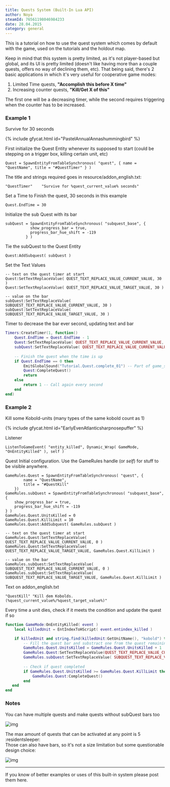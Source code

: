 ```yaml
---
title: Quests System (Built-In Lua API)
author: Noya
steamId: 76561198046984233
date: 28.04.2015
category: general
---
```


This is a tutorial on how to use the quest system which comes by default with the game, used on the tutorials and the holdout map.

Keep in mind that this system is pretty limited, as it's not player-based but global, and its UI is pretty limited (doesn't like having more than a couple quests, offers no way of declining them, etc). That being said, there's 2 basic applications in which it's very useful for cooperative game modes:

1. Limited Time quests, **"Accomplish this before X time"**
2. Increasing counter quests, **"Kill/Get X of this"**

The first one will be a decreasing timer, while the second requires triggering when the counter has to be increased.

### Example 1

Survive for 30 seconds

{% include gfycat.html id="PastelAnnualAnnashummingbird" %}

First initialize the Quest Entity whenever its supposed to start (could be stepping on a trigger box, killing certain unit, etc)
~~~
Quest = SpawnEntityFromTableSynchronous( "quest", { name = "QuestName", title = "#QuestTimer" } )
~~~

The title and strings required goes in resource/addon_english.txt:

~~~
"QuestTimer"	"Survive for %quest_current_value% seconds"
~~~

Set a Time to Finish the quest, 30 seconds in this example
~~~
Quest.EndTime = 30 
~~~

Initialize the sub Quest with its bar
~~~
subQuest = SpawnEntityFromTableSynchronous( "subquest_base", { 
           show_progress_bar = true, 
           progress_bar_hue_shift = -119 
         } )
~~~

Tie the subQuest to the Quest Entity
~~~
Quest:AddSubquest( subQuest )
~~~

Set the Text Values
~~~
-- text on the quest timer at start
Quest:SetTextReplaceValue( QUEST_TEXT_REPLACE_VALUE_CURRENT_VALUE, 30 )
Quest:SetTextReplaceValue( QUEST_TEXT_REPLACE_VALUE_TARGET_VALUE, 30 )

-- value on the bar
subQuest:SetTextReplaceValue( SUBQUEST_TEXT_REPLACE_VALUE_CURRENT_VALUE, 30 )
subQuest:SetTextReplaceValue( SUBQUEST_TEXT_REPLACE_VALUE_TARGET_VALUE, 30 )
~~~

Timer to decrease the bar ever second, updating text and bar
~~~lua
Timers:CreateTimer(1, function()
    Quest.EndTime = Quest.EndTime - 1
    Quest:SetTextReplaceValue( QUEST_TEXT_REPLACE_VALUE_CURRENT_VALUE, Quest.EndTime )
    subQuest:SetTextReplaceValue( QUEST_TEXT_REPLACE_VALUE_CURRENT_VALUE, Quest.EndTime )
    
    -- Finish the quest when the time is up  
    if Quest.EndTime == 0 then 
        EmitGlobalSound("Tutorial.Quest.complete_01") -- Part of game_sounds_music_tutorial
        Quest:CompleteQuest()
        return
    else
        return 1 -- Call again every second
    end
end)
~~~

### Example 2

Kill some Kobold-units (many types of the same kobold count as 1)

{% include gfycat.html id="EarlyEvenAtlanticsharpnosepuffer" %}

Listener
~~~
ListenToGameEvent( "entity_killed", Dynamic_Wrap( GameMode, "OnEntityKilled" ), self )
~~~

Quest Initial configuration. Use the GameRules handle (or *self*) for stuff to be visible anywhere.
~~~
GameRules.Quest = SpawnEntityFromTableSynchronous( "quest", {
		name = "QuestName",
		title = "#QuestKill"
	})
GameRules.subQuest = SpawnEntityFromTableSynchronous( "subquest_base", {
	show_progress_bar = true,
	progress_bar_hue_shift = -119
} )
GameRules.Quest.UnitsKilled = 0
GameRules.Quest.KillLimit = 10
GameRules.Quest:AddSubquest( GameRules.subQuest )

-- text on the quest timer at start
GameRules.Quest:SetTextReplaceValue( QUEST_TEXT_REPLACE_VALUE_CURRENT_VALUE, 0 )
GameRules.Quest:SetTextReplaceValue( QUEST_TEXT_REPLACE_VALUE_TARGET_VALUE, GameRules.Quest.KillLimit )

-- value on the bar
GameRules.subQuest:SetTextReplaceValue( SUBQUEST_TEXT_REPLACE_VALUE_CURRENT_VALUE, 0 )
GameRules.subQuest:SetTextReplaceValue( SUBQUEST_TEXT_REPLACE_VALUE_TARGET_VALUE, GameRules.Quest.KillLimit )
~~~


Text on addon_english.txt
~~~
"QuestKill" "Kill dem Kobolds. (%quest_current_value%/%quest_target_value%)"
~~~

Every time a unit dies, check if it meets the condition and update the quest if so
~~~lua
function GameMode:OnEntityKilled( event )
    local killedUnit = EntIndexToHScript( event.entindex_killed )

    if killedUnit and string.find(killedUnit:GetUnitName(), "kobold") then
    	-- Fill the quest bar and substract one from the quest remaining text
        GameRules.Quest.UnitsKilled = GameRules.Quest.UnitsKilled + 1
        GameRules.Quest:SetTextReplaceValue(QUEST_TEXT_REPLACE_VALUE_CURRENT_VALUE, GameRules.Quest.UnitsKilled)
        GameRules.subQuest:SetTextReplaceValue( SUBQUEST_TEXT_REPLACE_VALUE_CURRENT_VALUE, GameRules.Quest.UnitsKilled )
        
        -- Check if quest completed 
        if GameRules.Quest.UnitsKilled >= GameRules.Quest.KillLimit then
            GameRules.Quest:CompleteQuest()
        end
   end
end
~~~

### Notes

You can have multiple quests and make quests without subQuest bars too

![img](http://puu.sh/hY5kO/dd9c3a5cba.jpg)

The max amount of quests that can be activated at any point is 5 :residentsleeper: <br>Those can also have bars, so it's not a size limitation but some questionable design choice:

![img](http://puu.sh/hY5RQ/300360728a.jpg)

---

If you know of better examples or uses of this built-in system please post them here.